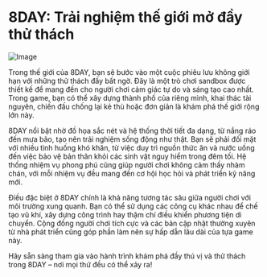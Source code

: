 # 8DAY: Trải nghiệm thế giới mở đầy thử thách

![Image](https://github.com/user-attachments/assets/bd51ea9f-0666-407b-a7a7-98ead6de688c)

Trong thế giới của 8DAY, bạn sẽ bước vào một cuộc phiêu lưu không giới hạn với những thử thách đầy bất ngờ. Đây là một trò chơi sandbox được thiết kế để mang đến cho người chơi cảm giác tự do và sáng tạo cao nhất. Trong game, bạn có thể xây dựng thành phố của riêng mình, khai thác tài nguyên, chiến đấu chống lại kẻ thù hoặc đơn giản là khám phá thế giới rộng lớn này.

8DAY nổi bật nhờ đồ họa sắc nét và hệ thống thời tiết đa dạng, từ nắng ráo đến mưa bão, tạo nên trải nghiệm sống động như thật. Bạn sẽ phải đối mặt với nhiều tình huống khó khăn, từ việc duy trì nguồn thức ăn và nước uống đến việc bảo vệ bản thân khỏi các sinh vật nguy hiểm trong đêm tối. Hệ thống nhiệm vụ phong phú cũng giúp người chơi không cảm thấy nhàm chán, với mỗi nhiệm vụ đều mang đến cơ hội học hỏi và phát triển kỹ năng mới.

Điều đặc biệt ở 8DAY chính là khả năng tương tác sâu giữa người chơi với môi trường xung quanh. Bạn có thể sử dụng các công cụ khác nhau để chế tạo vũ khí, xây dựng công trình hay thậm chí điều khiển phương tiện di chuyển. Cộng đồng người chơi tích cực và các bản cập nhật thường xuyên từ nhà phát triển cũng góp phần làm nên sự hấp dẫn lâu dài của tựa game này.

Hãy sẵn sàng tham gia vào hành trình khám phá đầy thú vị và thử thách trong 8DAY – nơi mọi thứ đều có thể xảy ra!